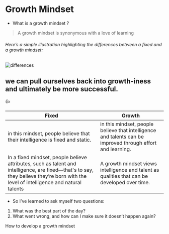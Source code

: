 # Growth Mindset	
* What is a growth mindset  ? 
> A growth mindset is synonymous with a love of learning
###### Here’s a simple illustration highlighting the differences between a fixed and a growth mindset:
![differences](https://i1.wp.com/www.brainpickings.org/wp-content/uploads/2012/04/taschen_informationgraphics10.jpg?w=680&ssl=1)

## we can pull ourselves back into growth-iness and ultimately be more successful.

:+1:

Fixed | Growth
------------ | -------------
in this mindset, people believe that their intelligence is fixed and static.  | in this mindset, people believe that intelligence and talents can be improved through effort and learning. 
In a fixed mindset, people believe attributes, such as talent and intelligence, are fixed—that's to say, they believe they’re born with the level of intelligence and natural talents | A growth mindset views intelligence and talent as qualities that can be developed over time.

   - So I’ve learned to ask myself two questions:

1. What was the best part of the day?
2. What went wrong, and how can I make sure it doesn’t happen again?


How to develop a growth mindset

